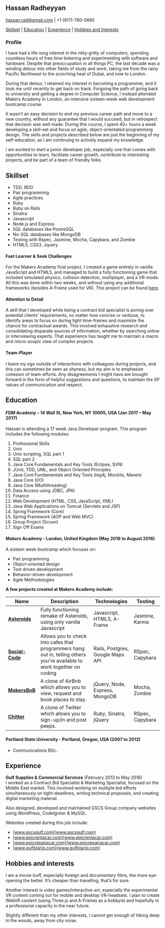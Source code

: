 ## Hassan Radheyyan

hassan.rad@gmail.com | +1 (917)-780-0895

[Skillset](#Skillset) | [Education](#Education) | [Experience](#Experience) | [Hobbies and Interests](#Hobbies)

### Profile

I have had a life-long interest in the nitty-gritty of computers, spending countless hours of free time tinkering and experimenting with software and hardware. Despite that preoccupation in all things PC, the last decade was a winding detour into other fields of study and work, taking me from the rainy Pacific Northwest to the scorching heat of Dubai, and now to London.

During that detour, I retained my interest in becoming a programmer, and it took me until recently to get back on track. Forgoing the path of going back to university and getting a degree in Computer Science, I instead attended Makers Academy in London, an intensive sixteen-week web development bootcamp course.

It wasn't an easy decision to end my previous career path and move to a new country, without any guarantee that I would succeed, but in retrospect that decision was well made. During this course, I spent 40+ hours a week developing a skill-set and focus on agile, object-orientated programming design. The skills and projects described below are just the beginning of my self-education, as I am continuing to actively expand my knowledge.

I am excited to start a junior developer job, especially one that comes with opportunities to learn, facilitate career growth, contribute to interesting projects, and be part of a team of friendly folks.

## <a name="Skillset">Skillset</a>

  - TDD, BDD
  - Pair programming
  - Agile practices
  - Ruby
  - Ruby on Rails
  - Sinatra
  - Javascript
  - Node.js and Express
  - SQL databases like PostreSQL
  - No-SQL databases like MongoDB
  - Testing with Rspec, Jasmine, Mocha, Capybara, and Zombie
  - HTML5, CSS3, Jquery

#### Fast Learner & Seek Challenges

For the Makers Academy final project, I created a game entirely in vanilla JavaScript and HTML5, and managed to build a fully functioning game that included simulated physics, collision detection, multiplayer, and a VR-mode. All this was done within two weeks, and without using any additional frameworks (besides A-Frame used for VR). This project can be found [here](http://makeroids.herokuapp.com/).

#### Attention to Detail

A skill that I developed while being a contract bid specialist is poring over potential clients' requirements, no matter how concise or verbose, to identify areas to focus on during tight time-frames and maximize the chance for contractual awards. This involved exhaustive research and consolidating disparate sources of information, whether by searching online or interviewing experts. That experience has taught me to maintain a macro and micro-scopic view of complex projects.

#### Team-Player

I leave my ego outside of interactions with colleagues during projects, and this can sometimes be seen as shyness, but my aim is to emphasize cohesion of team-efforts. Any disagreements I might have are brought forward in the form of helpful suggestions and questions, to maintain the XP values of communication and respect.

## <a name="Education">Education</a>

#### FDM Academy – 14 Wall St, New York, NY 10005, USA (Jan 2017 – May 2017)

Hassan is attending a 17 week Java Developer program.
This program includes the following modules:
1. Professional Skills
2. Unix
3. Unix scripting, SQL part 1
4. SQL part 2
5. Java Core Fundamentals and Key Tools (Eclipse, SVN)
6. JUnit, TDD, UML, and Object Oriented Principles
7. Java Core Fundamentals and Key Tools (log4j, Mockito, Maven)
8. Java Core (I/O)
9. Java Core (Multithreading)
10. Data Access using JDBC, JPA)
11. Finance
12. Web Development (HTML, CSS, JavaScript, XML)
13. Java Web Applications on Tomcat (Servlets and JSP)
14. Spring Framework (Core)
15. Spring Framework (AOP and Web MVC)
16. Group Project (Scrum)
17. Sign Off Exams

#### Makers Academy - London, United Kingdom (May 2016 to August 2016)

A sixteen week bootcamp which focuses on:
* Pair programming
* Object-oriented design
* Test driven development
* Behavior-driven development
* Agile Methodologies

**A few projects created at Makers Academy include:**

| Name | Description | Technologies | Testing |
|------|-------------|--------------|---------|
|[**Asteroids**](https://github.com/hassanrad/Asteroids)| Fully functioning remake of Asteroids, using only vanilla Javascript | Javascript, HTML5, A-Frame | Jasmine, Karma |
|[**Social-Code**](https://github.com/hassanrad/social-code)| Allows you to check into cafes that programmers hang out in, telling others you're available to work together on coding | Rails, Postgres, Google Maps API | RSpec, Capybara |
|[**MakersBnB**](https://github.com/hassanrad/makersbnb)| A clone of AirBnb which allows you to view, request and book places to stay. | jQuery, Node, Express, MongoDB | Mocha, Zombie |
|[**Chitter**](https://github.com/hassanrad/chitter-challenge)| A clone of Twitter which allows you to sign-up/in and post peeps. | Ruby, Sinatra, jQuery | RSpec, Capybara |

#### Portland State University - Portland, Oregon, USA (2007 to 2012)

* Communications BSc.

## <a name="Experience">Experience</a>

**Gulf Supplies & Commercial Services** (February 2013 to May 2016)  
I worked as a Contract Bid Specialist & Marketing Specialist, focused on the Middle East market. This involved working on multiple bid efforts simultaneously on tight-deadlines, writing technical proposals, and creating digital marketing material.

Also designed, developed and maintained GSCS Group company websites using WordPress, CodeIgniter & MySQL.

Websites created during this job include: 
* [www.ascsgulf.com](www.ascsgulf.com)
* [www.epicrentacar.com](www.epicrentacar.com)
* [www.epicrepairacar.com](www.epicrepairacar.com)
* [www.gulfstariq.com](www.gulfstariq.com)

## <a name="Hobbies">Hobbies and interests</a>

I am a movie-buff, especially foreign and documentary films, the more eye-opening the better. It’s cheaper than travelling, that’s for sure.

Another interest is video games/interactive-art, especially the experimental VR content coming out for mobile and desktop VR-headsets. I plan to create WebVR content (using Three.js and A-Frame) as a hobbyist and hopefully in a professional capacity in the near future.

Slightly different than my other interests, I cannot get enough of hiking deep in the woods, away from city noise.
